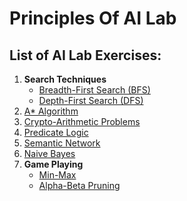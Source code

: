 # Principles Of AI Lab

## List of AI Lab Exercises:

1. **Search Techniques**
    - [Breadth-First Search (BFS)](https://github.com/Esai-Keshav/principles-of-ai-lab/blob/main/Programs/BFS(breath).py)
    - [Depth-First Search (DFS)](https://github.com/Esai-Keshav/principles-of-ai-lab/blob/main/Programs/DFS(depth).py)
2. [A* Algorithm](https://github.com/Esai-Keshav/principles-of-ai-lab/blob/main/Programs/A_star.py)
3. [Crypto-Arithmetic Problems](https://github.com/Esai-Keshav/principles-of-ai-lab/blob/main/Programs/cryto_arthrmatic.py)
4. [Predicate Logic](https://github.com/Esai-Keshav/principles-of-ai-lab/blob/main/Programs/predicate-logic.py)
5. [Semantic Network](./Programs/sematic_net.py)
6. [Naive Bayes](./Programs/Naive_Bayes.py)
7. **Game Playing**
    - [Min-Max](./Programs/min_max.py)
    - [Alpha-Beta Pruning](./Programs/alpha_beta_pruning.py)


